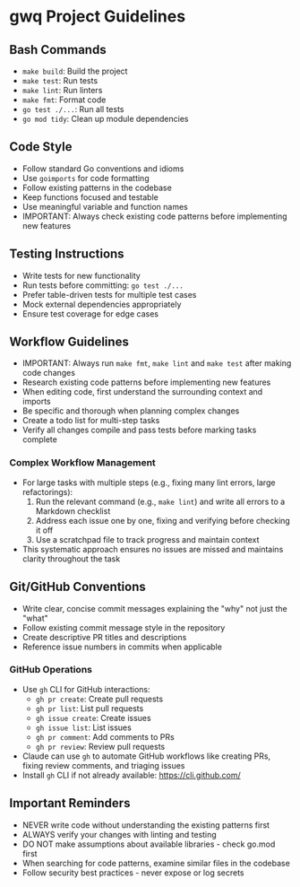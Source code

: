 # gwq Project Guidelines

## Bash Commands
- `make build`: Build the project
- `make test`: Run tests
- `make lint`: Run linters
- `make fmt`: Format code
- `go test ./...`: Run all tests
- `go mod tidy`: Clean up module dependencies

## Code Style
- Follow standard Go conventions and idioms
- Use `goimports` for code formatting
- Follow existing patterns in the codebase
- Keep functions focused and testable
- Use meaningful variable and function names
- IMPORTANT: Always check existing code patterns before implementing new features

## Testing Instructions
- Write tests for new functionality
- Run tests before committing: `go test ./...`
- Prefer table-driven tests for multiple test cases
- Mock external dependencies appropriately
- Ensure test coverage for edge cases

## Workflow Guidelines
- IMPORTANT: Always run `make fmt`, `make lint` and `make test` after making code changes
- Research existing code patterns before implementing new features
- When editing code, first understand the surrounding context and imports
- Be specific and thorough when planning complex changes
- Create a todo list for multi-step tasks
- Verify all changes compile and pass tests before marking tasks complete

### Complex Workflow Management
- For large tasks with multiple steps (e.g., fixing many lint errors, large refactorings):
  1. Run the relevant command (e.g., `make lint`) and write all errors to a Markdown checklist
  2. Address each issue one by one, fixing and verifying before checking it off
  3. Use a scratchpad file to track progress and maintain context
- This systematic approach ensures no issues are missed and maintains clarity throughout the task

## Git/GitHub Conventions
- Write clear, concise commit messages explaining the "why" not just the "what"
- Follow existing commit message style in the repository
- Create descriptive PR titles and descriptions
- Reference issue numbers in commits when applicable

### GitHub Operations
- Use `gh` CLI for GitHub interactions:
  - `gh pr create`: Create pull requests
  - `gh pr list`: List pull requests
  - `gh issue create`: Create issues
  - `gh issue list`: List issues
  - `gh pr comment`: Add comments to PRs
  - `gh pr review`: Review pull requests
- Claude can use `gh` to automate GitHub workflows like creating PRs, fixing review comments, and triaging issues
- Install `gh` CLI if not already available: https://cli.github.com/

## Important Reminders
- NEVER write code without understanding the existing patterns first
- ALWAYS verify your changes with linting and testing
- DO NOT make assumptions about available libraries - check go.mod first
- When searching for code patterns, examine similar files in the codebase
- Follow security best practices - never expose or log secrets
